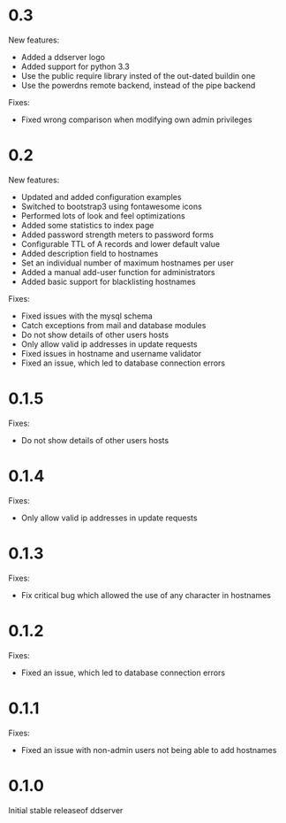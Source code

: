 0.3
===

New features:

* Added a ddserver logo
* Added support for python 3.3
* Use the public require library insted of the out-dated buildin one
* Use the powerdns remote backend, instead of the pipe backend

Fixes:

* Fixed wrong comparison when modifying own admin privileges

0.2
===

New features:

* Updated and added configuration examples
* Switched to bootstrap3 using fontawesome icons
* Performed lots of look and feel optimizations
* Added some statistics to index page
* Added password strength meters to password forms
* Configurable TTL of A records and lower default value
* Added description field to hostnames
* Set an individual number of maximum hostnames per user
* Added a manual add-user function for administrators
* Added basic support for blacklisting hostnames

Fixes:

* Fixed issues with the mysql schema
* Catch exceptions from mail and database modules
* Do not show details of other users hosts
* Only allow valid ip addresses in update requests
* Fixed issues in hostname and username validator
* Fixed an issue, which led to database connection errors

0.1.5
=====

Fixes:

* Do not show details of other users hosts

0.1.4
=====

Fixes:

* Only allow valid ip addresses in update requests

0.1.3
=====

Fixes:

* Fix critical bug which allowed the use of any character in hostnames

0.1.2
=====

Fixes:

* Fixed an issue, which led to database connection errors

0.1.1
=====

Fixes:

* Fixed an issue with non-admin users not being able to add hostnames

0.1.0
=====

Initial stable releaseof ddserver

